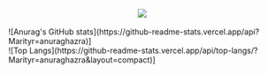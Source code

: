 
<p align="center">
<img src="https://img.shields.io/badge/python-blue?style=for-the-badge">
<img src="https://img.shields.io/badge/django-blue?style=for-the-badge" alt="">
<img src="https://img.shields.io/badge/SQL-blue?style=for-the-badge" alt="">
<img src="https://img.shields.io/badge/HTML-blue?style=for-the-badge" alt="">
<img src="https://img.shields.io/badge/CSS-blue?style=for-the-badge" alt="">
<img src="https://img.shields.io/badge/JS-blue?style=for-the-badge" alt="">
</p>
![Anurag's GitHub stats](https://github-readme-stats.vercel.app/api?Marityr=anuraghazra)]
<br>
![Top Langs](https://github-readme-stats.vercel.app/api/top-langs/?Marityr=anuraghazra&layout=compact)]


